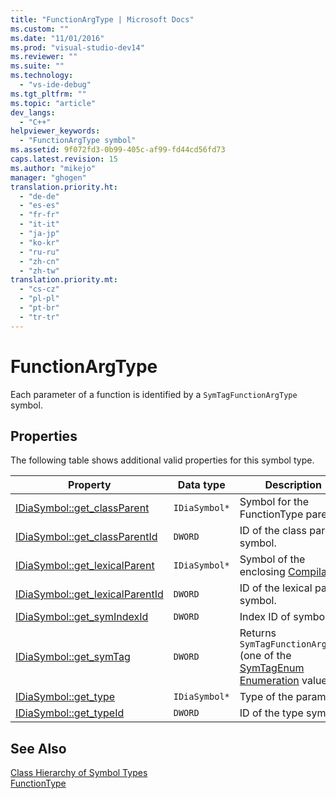 ```yaml
---
title: "FunctionArgType | Microsoft Docs"
ms.custom: ""
ms.date: "11/01/2016"
ms.prod: "visual-studio-dev14"
ms.reviewer: ""
ms.suite: ""
ms.technology: 
  - "vs-ide-debug"
ms.tgt_pltfrm: ""
ms.topic: "article"
dev_langs: 
  - "C++"
helpviewer_keywords: 
  - "FunctionArgType symbol"
ms.assetid: 9f072fd3-0b99-405c-af99-fd44cd56fd73
caps.latest.revision: 15
ms.author: "mikejo"
manager: "ghogen"
translation.priority.ht: 
  - "de-de"
  - "es-es"
  - "fr-fr"
  - "it-it"
  - "ja-jp"
  - "ko-kr"
  - "ru-ru"
  - "zh-cn"
  - "zh-tw"
translation.priority.mt: 
  - "cs-cz"
  - "pl-pl"
  - "pt-br"
  - "tr-tr"
---
```

# FunctionArgType
Each parameter of a function is identified by a `SymTagFunctionArgType` symbol.  
  
## Properties  
 The following table shows additional valid properties for this symbol type.  
  
|Property|Data type|Description|  
|--------------|---------------|-----------------|  
|[IDiaSymbol::get_classParent](../../debugger/debug-interface-access/idiasymbol-get-classparent.md)|`IDiaSymbol*`|Symbol for the FunctionType parent.|  
|[IDiaSymbol::get_classParentId](../../debugger/debug-interface-access/idiasymbol-get-classparentid.md)|`DWORD`|ID of the class parent symbol.|  
|[IDiaSymbol::get_lexicalParent](../../debugger/debug-interface-access/idiasymbol-get-lexicalparent.md)|`IDiaSymbol*`|Symbol of the enclosing [Compiland](../../debugger/debug-interface-access/compiland.md).|  
|[IDiaSymbol::get_lexicalParentId](../../debugger/debug-interface-access/idiasymbol-get-lexicalparentid.md)|`DWORD`|ID of the lexical parent symbol.|  
|[IDiaSymbol::get_symIndexId](../../debugger/debug-interface-access/idiasymbol-get-symindexid.md)|`DWORD`|Index ID of symbol.|  
|[IDiaSymbol::get_symTag](../../debugger/debug-interface-access/idiasymbol-get-symtag.md)|`DWORD`|Returns `SymTagFunctionArgType` (one of the [SymTagEnum Enumeration](../../debugger/debug-interface-access/symtagenum.md) values).|  
|[IDiaSymbol::get_type](../../debugger/debug-interface-access/idiasymbol-get-type.md)|`IDiaSymbol*`|Type of the parameter.|  
|[IDiaSymbol::get_typeId](../../debugger/debug-interface-access/idiasymbol-get-typeid.md)|`DWORD`|ID of the type symbol.|  
  
## See Also  
 [Class Hierarchy of Symbol Types](../../debugger/debug-interface-access/class-hierarchy-of-symbol-types.md)   
 [FunctionType](../../debugger/debug-interface-access/functiontype.md)